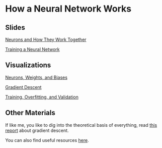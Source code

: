 # How a Neural Network Works

## Slides

[Neurons and How They Work Together](./Neural%20Network%20Basics.pdf)

[Training a Neural Network](./Training%20NNs.pdf)

## Visualizations

[Neurons, Weights, and Biases](/src/1.%20Basic%20Neural%20Networks/nnVisualization.ipynb)

[Gradient Descent](/src/1.%20Basic%20Neural%20Networks/gradient_descent_visualization.ipynb)

[Training, Overfitting, and Validation](/src/1.%20Basic%20Neural%20Networks/trainingVisualization.ipynb)

## Other Materials

If like me, you like to dig into the theoretical basis of everything, read [this report](./Theoretical%20Basis.md) about gradient descent.

You can also find useful resources [here](/Useful%20Links.md).
